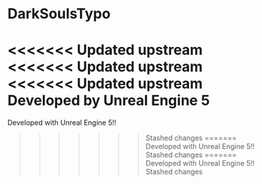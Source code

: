 # DarkSoulsTypo

<<<<<<< Updated upstream
<<<<<<< Updated upstream
<<<<<<< Updated upstream
Developed by Unreal Engine 5
=======
Developed with Unreal Engine 5!!
>>>>>>> Stashed changes
=======
Developed with Unreal Engine 5!!
>>>>>>> Stashed changes
=======
Developed with Unreal Engine 5!!
>>>>>>> Stashed changes

